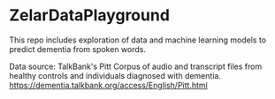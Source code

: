 # ZelarDataPlayground

This repo includes exploration of data and machine learning models to predict dementia from spoken words.

Data source: TalkBank's Pitt Corpus of audio and transcript files from healthy controls and individuals diagnosed with dementia.  https://dementia.talkbank.org/access/English/Pitt.html
